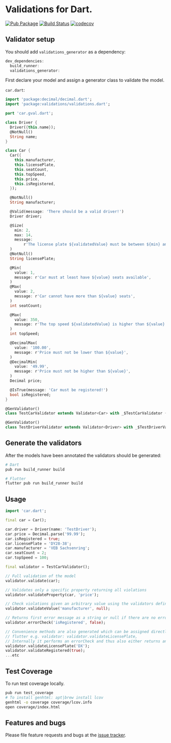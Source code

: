 # Validations for Dart.
<!-- Badges -->

[![Pub Package](https://img.shields.io/pub/v/validations.svg)](https://pub.dev/packages/validations)
[![Build Status](https://travis-ci.org/dartlib/validations.svg?branch=master)](https://travis-ci.org/dartlib/validations)
[![codecov](https://codecov.io/gh/dartlib/validations/branch/master/graph/badge.svg)](https://codecov.io/gh/dartlib/validations)


## Validator setup

You should add `validations_generator` as a dependency:
```dart
dev_dependencies:
  build_runner:
  validations_generator:
```

First declare your model and assign a generator class to validate the model.

`car.dart`:
```dart
import 'package:decimal/decimal.dart';
import 'package:validations/validations.dart';

part 'car.gval.dart';

class Driver {
  Driver({this.name});
  @NotNull()
  String name;
}

class Car {
  Car({
    this.manufacturer,
    this.licensePlate,
    this.seatCount,
    this.topSpeed,
    this.price,
    this.isRegistered,
  });

  @NotNull()
  String manufacturer;

  @Valid(message: 'There should be a valid driver!')
  Driver driver;

  @Size(
    min: 2,
    max: 14,
    message:
        r'The license plate ${validatedValue} must be between ${min} and ${max} characters long',
  )
  @NotNull()
  String licensePlate;

  @Min(
    value: 1,
    message: r'Car must at least have ${value} seats available',
  )
  @Max(
    value: 2,
    message: r'Car cannot have more than ${value} seats',
  )
  int seatCount;

  @Max(
    value: 350,
    message: r'The top speed ${validatedValue} is higher than ${value}',
  )
  int topSpeed;

  @DecimalMax(
    value: '100.00',
    message: r'Price must not be lower than ${value}',
  )
  @DecimalMin(
    value: '49.99',
    message: r'Price must not be higher than ${value}',
  )
  Decimal price;

  @IsTrue(message: 'Car must be registered!')
  bool isRegistered;
}

@GenValidator()
class TestCarValidator extends Validator<Car> with _$TestCarValidator {}

@GenValidator()
class TestDriverValidator extends Validator<Driver> with _$TestDriverValidator {}
```

## Generate the validators

After the models have been annotated the validators should be generated:
```bash
# Dart
pub run build_runner build

# Flutter
flutter pub run build_runner build
```

## Usage

```dart
import 'car.dart';

final car = Car();

car.driver = Driver(name: 'TestDriver');
car.price = Decimal.parse('99.99');
car.isRegistered = true;
car.licensePlate = 'DY28-38';
car.manufacturer = 'VEB Sachsenring';
car.seatCount = 2;
car.topSpeed = 100;

final validator = TestCarValidator();

// Full validation of the model
validator.validate(car);

// Validates only a specific property returning all violations
validator.validateProperty(car, 'price');

// Check violations given an arbitrary value using the validators defined for `manufacturer`
validator.validateValue('manufacturer', null);

// Returns first error message as a string or null if there are no errors.
validator.errorCheck('isRegistered', false);

// Convenience methods are also generated which can be assigned directly to form validators in
// flutter e.g. validator: validator.validateLicensePlate,
// Internally it performs an errorCheck and thus also either returns an error message or [null];
validator.validateLicensePlate('DX');
validator.validateRegistered(true);
...etc
```

## Test Coverage

To run test coverage locally.

```bash
pub run test_coverage
# To install genhtml: apt|brew install lcov
genhtml -o coverage coverage/lcov.info
open coverage/index.html
```

## Features and bugs

Please file feature requests and bugs at the [issue tracker][tracker].

[tracker]: http://github.com/dartlib/validations/issues

